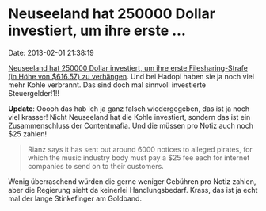 Neuseeland hat 250000 Dollar investiert, um ihre erste \...
===========================================================

Date: 2013-02-01 21:38:19

[Neuseeland hat 250000 Dollar investiert, um ihre erste
Filesharing-Strafe (in Höhe von \$616.57) zu
verhängen](http://www.nzherald.co.nz/business/news/article.cfm?c_id=3&objectid=10862707).
Und bei Hadopi haben sie ja noch viel mehr Kohle verbrannt. Das sind
doch mal sinnvoll investierte Steuergelder!1!!

**Update**: Ooooh das hab ich ja ganz falsch wiedergegeben, das ist ja
noch viel krasser! Nicht Neuseeland hat die Kohle investiert, sondern
das ist ein Zusammenschluss der Contentmafia. Und die müssen pro Notiz
auch noch \$25 zahlen!

> Rianz says it has sent out around 6000 notices to alleged pirates, for
> which the music industry body must pay a \$25 fee each for internet
> companies to send on to their customers.

Wenig überraschend würden die gerne weniger Gebühren pro Notiz zahlen,
aber die Regierung sieht da keinerlei Handlungsbedarf. Krass, das ist ja
echt mal der lange Stinkefinger am Goldband.
